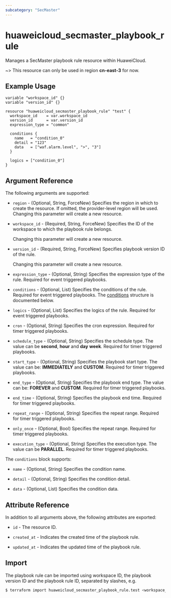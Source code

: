 ```yaml
---
subcategory: "SecMaster"
---
```


# huaweicloud_secmaster_playbook_rule

Manages a SecMaster playbook rule resource within HuaweiCloud.

~> This resource can only be used in region **cn-east-3** for now.

## Example Usage

```hcl
variable "workspace_id" {}
variable "version_id" {}

resource "huaweicloud_secmaster_playbook_rule" "test" {
  workspace_id    = var.workspace_id
  version_id      = var.version_id
  expression_type = "common"

  conditions {
    name   = "condition_0"
    detail = "123"
    data   = ["waf.alarm.level", ">", "3"]
  }

  logics = ["condition_0"]
}
```

## Argument Reference

The following arguments are supported:

* `region` - (Optional, String, ForceNew) Specifies the region in which to create the resource.
  If omitted, the provider-level region will be used. Changing this parameter will create a new resource.

* `workspace_id` - (Required, String, ForceNew) Specifies the ID of the workspace to which the playbook rule belongs.

  Changing this parameter will create a new resource.

* `version_id` - (Required, String, ForceNew) Specifies playbook version ID of the rule.

  Changing this parameter will create a new resource.

* `expression_type` - (Optional, String) Specifies the expression type of the rule.
  Required for event triggered playbooks.

* `conditions` - (Optional, List) Specifies the conditions of the rule.
  Required for event triggered playbooks.
The [conditions](#PlaybookRule_ConditionItem) structure is documented below.

* `logics` - (Optional, List) Specifies the logics of the rule.
  Required for event triggered playbooks.

* `cron` - (Optional, String) Specifies the cron expression.
  Required for timer triggered playbooks.

* `schedule_type` - (Optional, String) Specifies the schedule type.
  The value can be **second**, **hour** and **day** **week**. Required for timer triggered playbooks.

* `start_type` - (Optional, String) Specifies the playbook start type.
  The value can be: **IMMEDIATELY** and **CUSTOM**. Required for timer triggered playbooks.

* `end_type` - (Optional, String) Specifies the playbook end type.
  The value can be: **FOREVER** and **CUSTOM**. Required for timer triggered playbooks.

* `end_time` - (Optional, String) Specifies the playbook end time.
  Required for timer triggered playbooks.

* `repeat_range` - (Optional, String) Specifies the repeat range.
  Required for timer triggered playbooks.

* `only_once` - (Optional, Bool) Specifies the repeat range.
  Required for timer triggered playbooks.

* `execution_type` - (Optional, String) Specifies the execution type.
  The value can be **PARALLEL**. Required for timer triggered playbooks.

<a name="PlaybookRule_ConditionItem"></a>
The `conditions` block supports:

* `name` - (Optional, String) Specifies the condition name.

* `detail` - (Optional, String) Specifies the condition detail.

* `data` - (Optional, List) Specifies the condition data.

## Attribute Reference

In addition to all arguments above, the following attributes are exported:

* `id` - The resource ID.

* `created_at` - Indicates the created time of the playbook rule.

* `updated_at` - Indicates the updated time of the playbook rule.

## Import

The playbook rule can be imported using  workspace ID, the playbook version ID and the playbook rule ID,
separated by slashes, e.g.

```bash
$ terraform import huaweicloud_secmaster_playbook_rule.test <workspace_id>/<playbook_version_id>/<playbook_rule_id>
```
